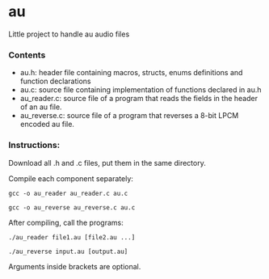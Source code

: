 # au
Little project to handle au audio files

### Contents
* au.h: header file containing macros, structs, enums definitions and function declarations
* au.c: source file containing implementation of functions declared in au.h
* au_reader.c: source file of a program that reads the fields in the header of an au file.
* au_reverse.c: source file of a program that reverses a 8-bit LPCM encoded au file. 

### Instructions:
Download all .h and .c files, put them in the same directory.

Compile each component separately:

`gcc -o au_reader au_reader.c au.c`

`gcc -o au_reverse au_reverse.c au.c`

After compiling, call the programs:

`./au_reader file1.au [file2.au ...]`

`./au_reverse input.au [output.au]`

Arguments inside brackets are optional.
